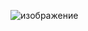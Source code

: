 ![изображение](https://github.com/fallen-universe/Electron-executor/assets/57031510/b3359967-70a5-45e1-b002-590748609cd4)
